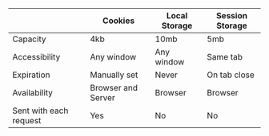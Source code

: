 |                        | Cookies            | Local Storage | Session Storage |
| ---------------------- | ------------------ | ------------- | --------------- |
| Capacity               | 4kb                | 10mb          | 5mb             |
| Accessibility          | Any window         | Any window    | Same tab        |
| Expiration             | Manually set       | Never         | On tab close    |
| Availability           | Browser and Server | Browser       | Browser         |
| Sent with each request | Yes                | No            | No              |
